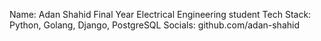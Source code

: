 Name: Adan Shahid
Final Year Electrical Engineering student
Tech Stack: Python, Golang, Django, PostgreSQL
Socials: github.com/adan-shahid
